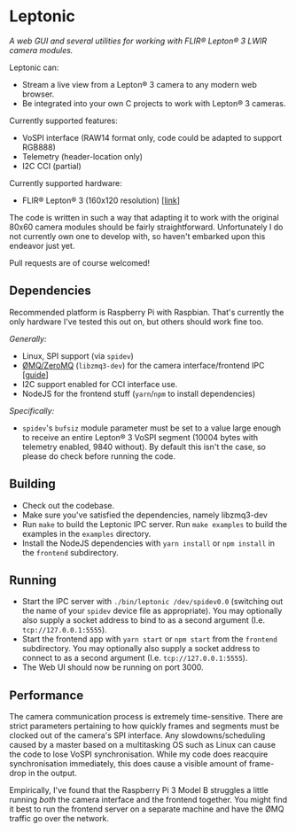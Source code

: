 # Leptonic

*A web GUI and several utilities for working with FLIR® Lepton® 3 LWIR camera modules.*

Leptonic can:

* Stream a live view from a Lepton® 3 camera to any modern web browser.
* Be integrated into your own C projects to work with Lepton® 3 cameras.

Currently supported features:

* VoSPI interface (RAW14 format only, code could be adapted to support RGB888)
* Telemetry (header-location only)
* I2C CCI (partial)

Currently supported hardware:

* FLIR® Lepton® 3 (160x120 resolution) [[link](http://www.flir.com/uploadedFiles/OEM/Products/LWIR-Cameras/Lepton/Lepton-3-Engineering-Datasheet.pdf)]

The code is written in such a way that adapting it to work with the original 80x60 camera modules should be fairly straightforward. Unfortunately I do not currently own one to develop with, so haven't embarked upon this endeavor just yet.

Pull requests are of course welcomed!

## Dependencies

Recommended platform is Raspberry Pi with Raspbian. That's currently the only hardware I've tested this out on, but others should work fine too.

_Generally:_

* Linux, SPI support (via `spidev`)
* [ØMQ/ZeroMQ](http://zeromq.org/) (`libzmq3-dev`) for the camera interface/frontend IPC [[guide](http://zeromq.org/intro:get-the-software)]
* I2C support enabled for CCI interface use.
* NodeJS for the frontend stuff (`yarn`/`npm` to install dependencies)

_Specifically:_

* `spidev`'s `bufsiz` module parameter must be set to a value large enough to receive an entire Lepton® 3 VoSPI segment (10004 bytes with telemetry enabled, 9840 without). By default this isn't the case, so please do check before running the code.

## Building

* Check out the codebase.
* Make sure you've satisfied the dependencies, namely libzmq3-dev
* Run `make` to build the Leptonic IPC server. Run `make examples` to build the examples in the `examples` directory.
* Install the NodeJS dependencies with `yarn install` or `npm install` in the `frontend` subdirectory.

## Running

* Start the IPC server with `./bin/leptonic /dev/spidev0.0` (switching out the name of your `spidev` device file as appropriate). You may optionally also supply a socket address to bind to as a second argument (I.e. `tcp://127.0.0.1:5555`).
* Start the frontend app with `yarn start` or `npm start` from the `frontend` subdirectory. You may optionally also supply a socket address to connect to as a second argument (I.e. `tcp://127.0.0.1:5555`).
* The Web UI should now be running on port 3000.

## Performance

The camera communication process is extremely time-sensitive. There are strict parameters pertaining to how quickly frames and segments must be clocked out of the camera's SPI interface. Any slowdowns/scheduling caused by a master based on a multitasking OS such as Linux can cause the code to lose VoSPI synchronisation. While my code does reacquire synchronisation immediately, this does cause a visible amount of frame-drop in the output.

Empirically, I've found that the Raspberry Pi 3 Model B struggles a little running _both_ the camera interface and the frontend together. You might find it best to run the frontend server on a separate machine and have the ØMQ traffic go over the network.
